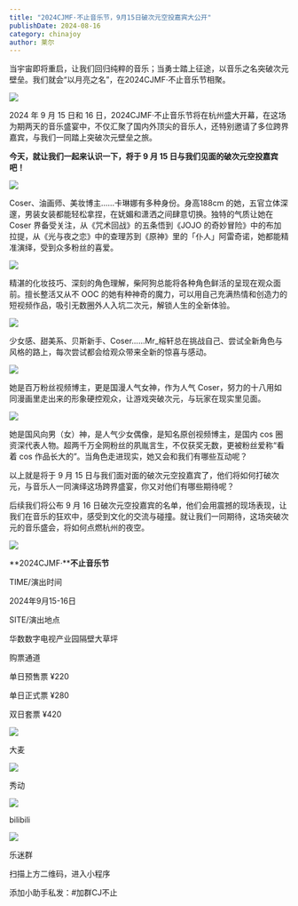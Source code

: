```yaml
---
title: "2024CJMF·不止音乐节，9月15日破次元空投嘉宾大公开"
publishDate: 2024-08-16
category: chinajoy
author: 莱尔
---
```


当宇宙即将重启，让我们回归纯粹的音乐；当勇士踏上征途，以音乐之名突破次元壁垒。我们就会“以月亮之名”，在2024CJMF·不止音乐节相聚。

![](https://ec-net-1251389766.cos.ap-shanghai.myqcloud.com/wp-content/uploads/2024/08/20240816112355715-590x1024.png)

2024 年 9 月 15 日和 16 日，2024CJMF·不止音乐节将在杭州盛大开幕，在这场为期两天的音乐盛宴中，不仅汇聚了国内外顶尖的音乐人，还特别邀请了多位跨界嘉宾，与我们一同踏上突破次元壁垒之旅。

**今天，就让我们一起来认识一下，将于 9 月 15 日与我们见面的破次元空投嘉宾吧！**

![](https://ec-net-1251389766.cos.ap-shanghai.myqcloud.com/wp-content/uploads/2024/08/20240816112433198-589x1024.png)

Coser、油画师、美妆博主……卡琳娜有多种身份。身高188cm 的她，五官立体深邃，男装女装都能轻松拿捏，在妩媚和潇洒之间肆意切换。独特的气质让她在 Coser 界备受关注，从《咒术回战》的五条悟到《JOJO 的奇妙冒险》中的布加拉提，从《光与夜之恋》中的查理苏到《原神》里的「仆人」阿雷奇诺，她都能精准演绎，受到众多粉丝的喜爱。

![](https://ec-net-1251389766.cos.ap-shanghai.myqcloud.com/wp-content/uploads/2024/08/20240816112437226-589x1024.png)

精湛的化妆技巧、深刻的角色理解，柴阿狗总能将各种角色鲜活的呈现在观众面前。擅长整活又从不 OOC 的她有种神奇的魔力，可以用自己充满热情和创造力的短视频作品，吸引无数圈外人入坑二次元，解锁人生的全新体验。

![](https://ec-net-1251389766.cos.ap-shanghai.myqcloud.com/wp-content/uploads/2024/08/20240816112435363-589x1024.png)

少女感、甜美系、贝斯新手、Coser……Mr\_榕轩总在挑战自己、尝试全新角色与风格的路上，每次尝试都会给观众带来全新的惊喜与感动。

![](https://ec-net-1251389766.cos.ap-shanghai.myqcloud.com/wp-content/uploads/2024/08/20240816112440190-589x1024.png)

她是百万粉丝视频博主，更是国漫人气女神，作为人气 Coser，努力的十八用如同漫画里走出来的形象硬控观众，让游戏突破次元，与玩家在现实里见面。

![](https://ec-net-1251389766.cos.ap-shanghai.myqcloud.com/wp-content/uploads/2024/08/20240816112429624-588x1024.png)

她是国风向男（女）神，是人气少女偶像，是知名原创视频博主，是国内 cos 圈资深代表人物。超两千万全网粉丝的夙胤言生，不仅获奖无数，更被粉丝爱称“看着 cos 作品长大的”。当角色走进现实，她又会和我们有哪些互动呢？

以上就是将于 9 月 15 日与我们面对面的破次元空投嘉宾了，他们将如何打破次元，与音乐人一同演绎这场跨界盛宴，你又对他们有哪些期待呢？

后续我们将公布 9 月 16 日破次元空投嘉宾的名单，他们会用震撼的现场表现，让我们在音乐的狂欢中，感受到文化的交流与碰撞。就让我们一同期待，这场突破次元的音乐盛会，将如何点燃杭州的夜空。

![](https://ec-net-1251389766.cos.ap-shanghai.myqcloud.com/wp-content/uploads/2024/08/20240816112445228-465x1024.png)

**2024CJMF·****不止音乐节**

TIME/演出时间

2024年9月15-16日

SITE/演出地点

华数数字电视产业园隔壁大草坪

购票通道

单日预售票 ¥220

单日正式票 ¥280

双日套票 ¥420

![](https://ec-net-1251389766.cos.ap-shanghai.myqcloud.com/wp-content/uploads/2024/08/20240816112441403.png)

大麦

![](https://ec-net-1251389766.cos.ap-shanghai.myqcloud.com/wp-content/uploads/2024/08/20240816112447601.png)

秀动

![](https://ec-net-1251389766.cos.ap-shanghai.myqcloud.com/wp-content/uploads/2024/08/20240816112439527.png)

bilibili

![](https://ec-net-1251389766.cos.ap-shanghai.myqcloud.com/wp-content/uploads/2024/08/20240816112442682.png)

乐迷群

扫描上方二维码，进入小程序

添加小助手私发：#加群CJ不止
